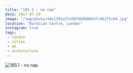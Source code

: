 ```yaml
---
title: "185.1 - no nap"
date: 2017-07-29
image: "/img/photo/44e1392a15a50fdb8000b4fc062f5c84.jpg"
location: "Barbican Centre, London"
instagram: true
tags:
 - london
 - cities
 - uk
 - architecture
---
```


![185.1 - no nap](/img/photo/44e1392a15a50fdb8000b4fc062f5c84.jpg)
